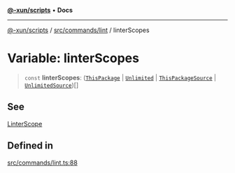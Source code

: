[**@-xun/scripts**](../../../../README.md) • **Docs**

***

[@-xun/scripts](../../../../README.md) / [src/commands/lint](../README.md) / linterScopes

# Variable: linterScopes

> `const` **linterScopes**: ([`ThisPackage`](../../../configure/enumerations/DefaultGlobalScope.md#thispackage) \| [`Unlimited`](../../../configure/enumerations/DefaultGlobalScope.md#unlimited) \| [`ThisPackageSource`](../enumerations/LinterScope.md#thispackagesource) \| [`UnlimitedSource`](../enumerations/LinterScope.md#unlimitedsource))[]

## See

[LinterScope](LinterScope.md)

## Defined in

[src/commands/lint.ts:88](https://github.com/Xunnamius/xscripts/blob/dab28cbd16e1a8b65bb5fd311af787e2401e7d30/src/commands/lint.ts#L88)
